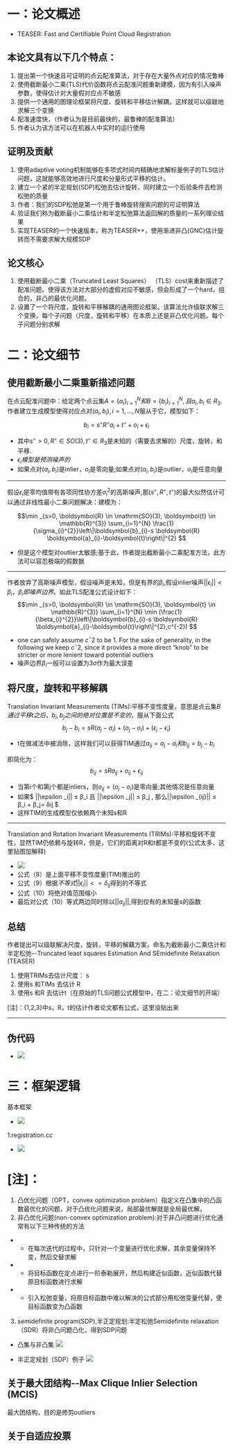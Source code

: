 # 一：论文概述
- TEASER: Fast and Certifiable Point Cloud Registration
## 本论文具有以下几个特点：
1. 提出第一个快速且可证明的点云配准算法，对于存在大量外点对应的情况鲁棒
2. 使用截断最小二乘(TLS)代价函数将点云配准问题重新建模，因为有引入噪声参数，使得估计对大量假对应点不敏感
3. 提供一个通用的图理论框架将尺度、旋转和平移估计解耦，这样就可以级联地求解三个变换
4. 配准速度快，（作者认为是目前最快的，最鲁棒的配准算法）
5. 作者认为该方法可以在机器人中实时的运行使用

## 证明及贡献
1. 使用adaptive voting机制能够在多项式时间内精确地求解标量例子的TLS估计问题，这就能够高效地进行尺度和分量形式平移的估计。
2. 建立一个紧的半定规划(SDP)松弛去估计旋转，同时建立一个后验条件去检测松弛的质量
3. 作者：我们的SDP松弛是第一个用于鲁棒旋转搜索问题的可证明算法
4. 验证我们称为截断最小二乘估计和半定松弛算法返回解的质量的一系列理论结果
5. 实现TEASER的一个快速版本，称为TEASER++，使用渐进非凸(GNC)估计旋转而不需要求解大规模SDP

## 论文核心
1. 使用截断最小二乘（Truncated Least Squares） （TLS）cost来重新描述了配准问题。使得该方法对大部分的虚假对应不敏感，但会形成了一个hard，组合的，非凸的最优化问题。
2. 设置了一个将尺度，旋转和平移解耦的通用图论框架。该算法允许级联求解三个变换，每个子问题（尺度，旋转和平移）在本质上还是非凸优化问题。每个子问题分别求解


# 二：论文细节
## 使用截断最小二乘重新描述问题
在点云配准问题中：给定两个点云集$A=\{a_i\}^N_{i=1} 和 B=\{b_i\}^N_{i=1},且a_i, b_i∈R_3$.
作者建立生成模型使得对应点对$(a_i, b_i), i = 1,...,N$服从于它，模型如下：
$$
b_i = s^◦R^◦a_i + t^◦ + o_i + \epsilon _i
$$
- 其中$s^◦>0,R^◦ \in SO(3),t^◦\in R_3$是未知的（需要去求解的）尺度，旋转，和平移.
- $\epsilon _i 模型是预测噪声的$
- 如果点对$(a_i, b_i)$是inlier，$o_i$是零向量;如果点对$(a_i, b_i)$是outlier，$o_i$是任意向量

---

假设$\epsilon _i$是零均值带有各项同性协方差$\sigma ^2_i$的高斯噪声,那$(s^◦,R^◦,t^◦)$的最大似然估计可以通过非线性最小二乘问题解决：建模为：

$$\min _{s>0, \boldsymbol{R} \in \mathrm{SO}(3), \boldsymbol{t} \in \mathbb{R}^{3}} \sum_{i=1}^{N} \frac{1}{\sigma_{i}^{2}}\left\|\boldsymbol{b}_{i}-s \boldsymbol{R} \boldsymbol{a}_{i}-\boldsymbol{t}\right\|^{2}
$$
- 但是这个模型对outlier太敏感;基于此，作者提出截断最小二乘配准方法，此方法可以容忍极端的假数据

---
作者放弃了高斯噪声模型，假设噪声是未知，但是有界的$\beta _i$,假设inlier噪声$|| \epsilon _i|| < \beta _i$，$\beta _i 即噪声边界$。如此TLS配准公式设计如下：
$$\min _{s>0, \boldsymbol{R} \in \mathrm{SO}(3), \boldsymbol{t} \in \mathbb{R}^{3}} \sum_{i=1}^{N} \min (\frac{1}{\beta_{i}^{2}}\left\|\boldsymbol{b}_{i}-s \boldsymbol{R} \boldsymbol{a}_{i}-\boldsymbol{t}\right\|^{2},c^{-2})
$$
- one can safely assume $c{¯2}$ to be 1. For the sake of generality, in the following we keep $c{¯2}$, since it provides a more direct “knob” to be stricter or more lenient toward potential outliers
- 噪声边界$\beta _i$一般可以设置为$3\sigma$作为最大误差 

## 将尺度，旋转和平移解耦
Translation Invariant Measurements (TIMs):平移不变性度量，意思是点云集$B通过平移t之后，b_i,b_j之间的绝对位置是不变的$，服从下面公式
$$
b_j−b_i = sR(a_j−a_i)+(o_j−o_i)+(\epsilon _j−\epsilon _i)
$$
- t在做减法中被消除，这样我们可以获得TIM通过$a_{ij}= a_j − a_i 和 b_{ij}=b_j − b_i$

即简化为：
$$
b_{ij} = sRa_{ij} + o_{ij} + \epsilon _{ij}
$$
- 当第i个和第j个都是inliers，则$o_{ij}=(o_j−o_i)$是零向量;其他情况是任意向量
- 如果$ ||\epsilon _i|| ≤ β_i 且 ||\epsilon _j|| ≤ β_j , 那么||\epsilon _{ij}|| ≤ β_i + β_j= δij $
- 这样TIM的生成模型仅依赖两个未知s和R
---
Translation and Rotation Invariant Measurements (TRIMs):平移和旋转不变性，显然TIM仍依赖与旋转R，但是，它们的距离对R和t都是不变的(公式太多，这里贴图加解释)

- ![](./img/trims.png)
- 公式（8）是上面平移不变性度量(TIM)推出的
- 公式（9）根据$不等式||\epsilon _i||<= \delta _{ij}$得到的不等式
- 公式（10）将绝对值范围缩小
- 最后对公式（10）等式两边同时除以$||a_{ij}||$,得到仅有的未知量s的函数


## 总结
作者提出可以级联解决尺度，旋转，平移的解藕方案，命名为截断最小二乘估计和半定松弛--Truncated least squares Estimation And SEmidefinite Relaxation (TEASER)

1. 使用TRIMs去估计尺度： s
2. 使用s 和TIMs 去估计 R
3. 使用s 和R 去估计t（在原始的TLS问题公式模型中，在二：论文细节的开端）

[注]：{1,2,3}中s，R，t的估计作者论文都有公式，这里没贴出来

---
## 伪代码
- ![](./img/pseudocode.png)





# 三：框架逻辑
基本框架
- ![](./img/TEASER-PLUSPLUS.png)

1:registration.cc
- ![](./img/registration.png)

# [注]：
1. 凸优化问题（OPT，convex optimization problem）指定义在凸集中的凸函数最优化的问题，对于凸优化问题来说，局部最优解就是全局最优解。
2. 非凸优化问题(non-convex optimization problem):对于非凸问题进行优化通常有以下三种传统的方法
- - 在每次迭代的过程中，只针对一个变量进行优化求解，其余变量保持不变，然后交替求解
- - 将目标函数在定点进行一阶泰勒展开，然后构建近似函数，近似函数代替原目标函数进行求解
- - 引入松弛变量，将原目标函数中难以解决的公式部分用松弛变量代替，使目标函数变为凸函数
3. semidefinite program(SDP),半正定规划:半定松弛Semidefinite relaxation（SDR）将非凸问题凸化，得到SDP问题


- 凸集与非凸集
![](./img/convex_nonconvex.png)

- 半正定规划（SDP）例子
![](./img/sdp.jpg)
## 关于最大团结构--Max Clique Inlier Selection (MCIS)
最大团结构，目的是修剪outliers

## 关于自适应投票
